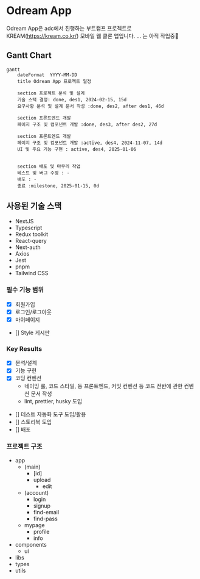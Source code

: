 # Odream App

Odream App은 adc에서 진행하는 부트캠프 프로젝트로 KREAM(https://kream.co.kr/) 모바일 웹 클론 앱입니다.
... 는 아직 작업중🚧

## Gantt Chart

```mermaid
gantt
    dateFormat  YYYY-MM-DD
    title Odream App 프로젝트 일정

    section 프로젝트 분석 및 설계
    기술 스택 결정: done, des1, 2024-02-15, 15d
    요구사항 분석 및 설계 문서 작성 :done, des2, after des1, 46d

    section 프론트엔드 개발
    페이지 구조 및 컴포넌트 개발 :done, des3, after des2, 27d

    section 프론트엔드 개발
    페이지 구조 및 컴포넌트 개발 :active, des4, 2024-11-07, 14d
    UI 및 주요 기능 구현 : active, des4, 2025-01-06


    section 배포 및 마무리 작업
    테스트 및 버그 수정 : -
    배포 : -
    종료 :milestone, 2025-01-15, 0d
```

## 사용된 기술 스택

- NextJS
- Typescript
- Redux toolkit
- React-query
- Next-auth
- Axios
- Jest
- pnpm
- Tailwind CSS

### 필수 기능 범위

- [x] 회원가입
- [x] 로그인/로그아웃
- [x] 마이페이지
- [] Style 게시판

### Key Results

- [x] 분석/설계
- [x] 기능 구현
- [x] 코딩 컨벤션
  - 네이밍 룰, 코드 스타일, 등 프론트엔드, 커밋 컨벤션 등 코드 전반에 관한 컨벤션 문서 작성
  - lint, prettier, husky 도입
- [] 테스트 자동화 도구 도입/활용
- [] 스토리북 도입
- [] 배포

### 프로젝트 구조

- app
  - (main)
    - [id]
    - upload
      - edit
  - (account)
    - login
    - signup
    - find-email
    - find-pass
  - mypage
    - profile
    - info
- components
  - ui
- libs
- types
- utils

